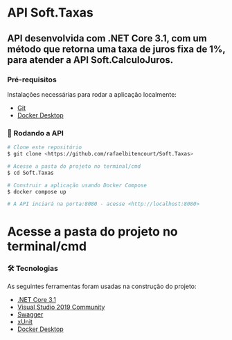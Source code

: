 # API Soft.Taxas

## API desenvolvida com .NET Core 3.1, com um método que retorna uma taxa de juros fixa de 1%, para atender a API Soft.CalculoJuros.

### Pré-requisitos

Instalações necessárias para rodar a aplicação localmente:
  - [Git](https://git-scm.com)
  - [Docker Desktop](https://www.docker.com/products/docker-desktop)

### 🎲 Rodando a API

```bash
# Clone este repositório
$ git clone <https://github.com/rafaelbitencourt/Soft.Taxas>

# Acesse a pasta do projeto no terminal/cmd
$ cd Soft.Taxas

# Construir a aplicação usando Docker Compose
$ docker compose up

# A API inciará na porta:8080 - acesse <http://localhost:8080>

```

# Acesse a pasta do projeto no terminal/cmd

### 🛠 Tecnologias

As seguintes ferramentas foram usadas na construção do projeto:

- [.NET Core 3.1](https://dotnet.microsoft.com/download/dotnet/3.1)
- [Visual Studio 2019 Community](https://visualstudio.microsoft.com/pt-br/vs/community/)
- [Swagger](https://www.nuget.org/packages/swashbuckle.aspnetcore.swagger/)
- [xUnit](https://xunit.net/)
- [Docker Desktop](https://www.docker.com/products/docker-desktop)

